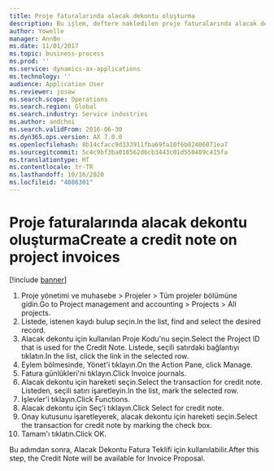 ```yaml
---
title: Proje faturalarında alacak dekontu oluşturma
description: Bu işlem, deftere nakledilen proje faturalarında alacak dekontunun nasıl oluşturulacağını gösterir.
author: Yowelle
manager: AnnBe
ms.date: 11/01/2017
ms.topic: business-process
ms.prod: ''
ms.service: dynamics-ax-applications
ms.technology: ''
audience: Application User
ms.reviewer: josaw
ms.search.scope: Operations
ms.search.region: Global
ms.search.industry: Service industries
ms.author: andchoi
ms.search.validFrom: 2016-06-30
ms.dyn365.ops.version: AX 7.0.0
ms.openlocfilehash: 8b14cfacc9d333911fba69fa10f6b02406071ea7
ms.sourcegitcommit: 5c4c9bf3ba018562d6cb3443c01d550489c415fa
ms.translationtype: HT
ms.contentlocale: tr-TR
ms.lasthandoff: 10/16/2020
ms.locfileid: "4086301"
---
```

# <a name="create-a-credit-note-on-project-invoices"></a><span data-ttu-id="056f0-103">Proje faturalarında alacak dekontu oluşturma</span><span class="sxs-lookup"><span data-stu-id="056f0-103">Create a credit note on project invoices</span></span>

[!include [banner](../../includes/banner.md)]

1. <span data-ttu-id="056f0-104">Proje yönetimi ve muhasebe > Projeler > Tüm projeler bölümüne gidin.</span><span class="sxs-lookup"><span data-stu-id="056f0-104">Go to Project management and accounting > Projects > All projects.</span></span> 
2. <span data-ttu-id="056f0-105">Listede, istenen kaydı bulup seçin.</span><span class="sxs-lookup"><span data-stu-id="056f0-105">In the list, find and select the desired record.</span></span> 
3. <span data-ttu-id="056f0-106">Alacak dekontu için kullanılan Proje Kodu'nu seçin.</span><span class="sxs-lookup"><span data-stu-id="056f0-106">Select the Project ID that is used for the Credit Note.</span></span> <span data-ttu-id="056f0-107">Listede, seçili satırdaki bağlantıyı tıklatın.</span><span class="sxs-lookup"><span data-stu-id="056f0-107">In the list, click the link in the selected row.</span></span> 
4. <span data-ttu-id="056f0-108">Eylem bölmesinde, Yönet'i tıklayın.</span><span class="sxs-lookup"><span data-stu-id="056f0-108">On the Action Pane, click Manage.</span></span> 
5. <span data-ttu-id="056f0-109">Fatura günlükleri'ni tıklayın.</span><span class="sxs-lookup"><span data-stu-id="056f0-109">Click Invoice journals.</span></span> 
6. <span data-ttu-id="056f0-110">Alacak dekontu için hareketi seçin.</span><span class="sxs-lookup"><span data-stu-id="056f0-110">Select the transaction for credit note.</span></span> <span data-ttu-id="056f0-111">Listeden, seçili satırı işaretleyin.</span><span class="sxs-lookup"><span data-stu-id="056f0-111">In the list, mark the selected row.</span></span> 
7. <span data-ttu-id="056f0-112">İşlevler'i tıklayın.</span><span class="sxs-lookup"><span data-stu-id="056f0-112">Click Functions.</span></span> 
8. <span data-ttu-id="056f0-113">Alacak dekontu için Seç'i tıklayın.</span><span class="sxs-lookup"><span data-stu-id="056f0-113">Click Select for credit note.</span></span> 
9. <span data-ttu-id="056f0-114">Onay kutusunu işaretleyerek, alacak dekontu için hareketi seçin.</span><span class="sxs-lookup"><span data-stu-id="056f0-114">Select the transaction for credit note by marking the check box.</span></span>
10. <span data-ttu-id="056f0-115">Tamam'ı tıklatın.</span><span class="sxs-lookup"><span data-stu-id="056f0-115">Click OK.</span></span> 

<span data-ttu-id="056f0-116">Bu adımdan sonra, Alacak Dekontu Fatura Teklifi için kullanılabilir.</span><span class="sxs-lookup"><span data-stu-id="056f0-116">After this step, the Credit Note will be available for Invoice Proposal.</span></span>

